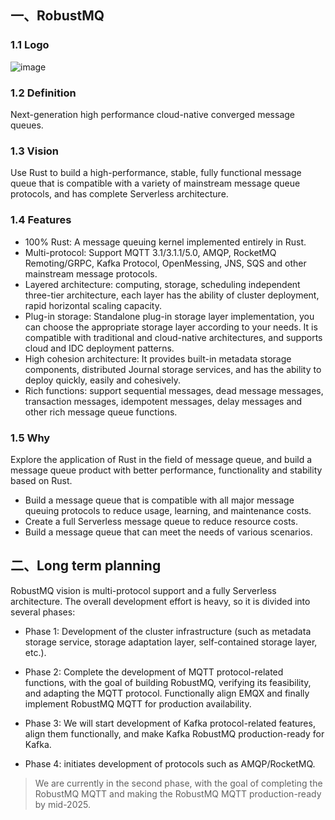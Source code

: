 ## 一、RobustMQ
### 1.1 Logo
![image](https://uploader.shimo.im/f/edIiOkJ79eEBngLX.png!thumbnail?accessToken=eyJhbGciOiJIUzI1NiIsImtpZCI6ImRlZmF1bHQiLCJ0eXAiOiJKV1QifQ.eyJleHAiOjE3NDIzNTc4NTEsImZpbGVHVUlEIjoiRWUzMm1FbGFlZWhaejlBMiIsImlhdCI6MTc0MjM1NzU1MSwiaXNzIjoidXBsb2FkZXJfYWNjZXNzX3Jlc291cmNlIiwicGFhIjoiYWxsOmFsbDoiLCJ1c2VySWQiOjQxNTIyNzgwfQ.6xsFSqx8WnH7_y1NhfiSDDIgc-ayAwqNm6DzeNyV5kk)

### 1.2 Definition
Next-generation high performance cloud-native converged message queues.

### 1.3 Vision
Use Rust to build a high-performance, stable, fully functional message queue that is compatible with a variety of mainstream message queue protocols, and has complete Serverless architecture.

### 1.4 Features
- 100% Rust: A message queuing kernel implemented entirely in Rust.
- Multi-protocol: Support MQTT 3.1/3.1.1/5.0, AMQP, RocketMQ Remoting/GRPC, Kafka Protocol, OpenMessing, JNS, SQS and other mainstream message protocols.
- Layered architecture: computing, storage, scheduling independent three-tier architecture, each layer has the ability of cluster deployment, rapid horizontal scaling capacity.
- Plug-in storage: Standalone plug-in storage layer implementation, you can choose the appropriate storage layer according to your needs. It is compatible with traditional and cloud-native architectures, and supports cloud and IDC deployment patterns.
- High cohesion architecture: It provides built-in metadata storage components, distributed Journal storage services, and has the ability to deploy quickly, easily and cohesively.
- Rich functions: support sequential messages, dead message messages, transaction messages, idempotent messages, delay messages and other rich message queue functions.

### 1.5 Why

Explore the application of Rust in the field of message queue, and build a message queue product with better performance, functionality and stability based on Rust.
- Build a message queue that is compatible with all major message queuing protocols to reduce usage, learning, and maintenance costs.
- Create a full Serverless message queue to reduce resource costs.
- Build a message queue that can meet the needs of various scenarios.


## 二、Long term planning

RobustMQ vision is multi-protocol support and a fully Serverless architecture. The overall development effort is heavy, so it is divided into several phases:

- Phase 1: Development of the cluster infrastructure (such as metadata storage service, storage adaptation layer, self-contained storage layer, etc.).

- Phase 2: Complete the development of MQTT protocol-related functions, with the goal of building RobustMQ, verifying its feasibility, and adapting the MQTT protocol. Functionally align EMQX and finally implement RobustMQ MQTT for production availability.

- Phase 3: We will start development of Kafka protocol-related features, align them functionally, and make Kafka RobustMQ production-ready for Kafka.

- Phase 4: initiates development of protocols such as AMQP/RocketMQ.

>  We are currently in the second phase, with the goal of completing the RobustMQ MQTT and making the RobustMQ MQTT production-ready by mid-2025.